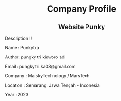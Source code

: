 <h1 align="center">Company Profile</h1>
<h2 align="center">Website Punky</h2>


<p> Description !!</p>
<p> Name : Punkytka </p>
<p> Author: pungky tri kisworo adi </p>
<p> Email : pungky.tri.ka08@gmail.com </p>
<p> Company : MarskyTechnology / MarsTech </p>
<p> Location : Semarang, Jawa Tengah - Indonesia </p>
<p> Year : 2023 </p>
